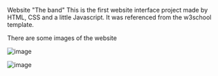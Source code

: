 Website "The band"
This is the first website interface project made by HTML, CSS and a little Javascript. It was referenced from the w3school template. 

There are some images of the website

![image](https://user-images.githubusercontent.com/97439051/179960812-4d2d21db-0d90-4cbe-a3e5-7f6e7aad159f.png)

![image](https://user-images.githubusercontent.com/97439051/179960410-227c483e-743b-4c48-a5c0-550e25c0d21e.png)
